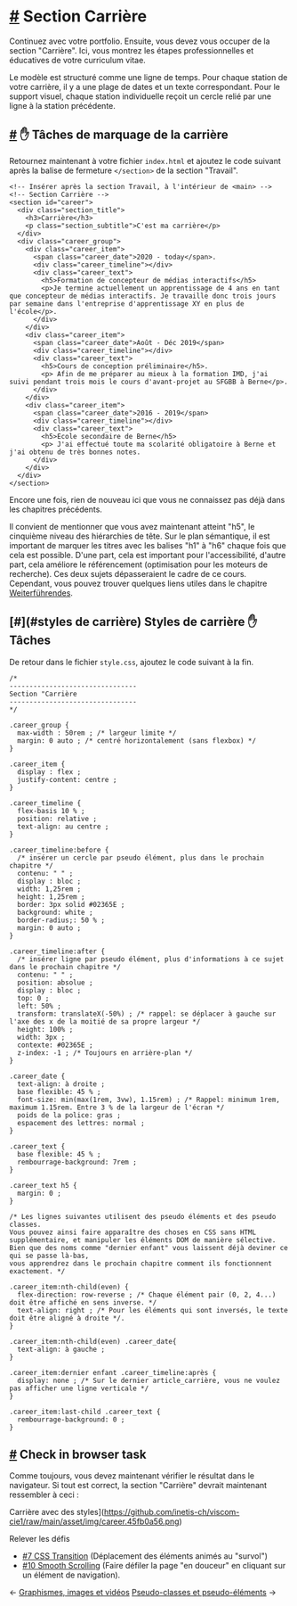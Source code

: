 [#](#section-carrière) Section Carrière
===================================

Continuez avec votre portfolio. Ensuite, vous devez vous occuper de la section "Carrière". Ici, vous montrez les étapes professionnelles et éducatives de votre curriculum vitae.

Le modèle est structuré comme une ligne de temps. Pour chaque station de votre carrière, il y a une plage de dates et un texte correspondant. Pour le support visuel, chaque station individuelle reçoit un cercle relié par une ligne à la station précédente.

[#](#carrière-marquage) :hand: Tâches de marquage de la carrière
-----------------------------------------

Retournez maintenant à votre fichier `index.html` et ajoutez le code suivant après la balise de fermeture `</section>` de la section "Travail".

    <!-- Insérer après la section Travail, à l'intérieur de <main> -->
    <!-- Section Carrière -->
    <section id="career">
      <div class="section_title">
        <h3>Carrière</h3>
        <p class="section_subtitle">C'est ma carrière</p>
      </div>
      <div class="career_group">
        <div class="career_item">
          <span class="career_date">2020 - today</span>.
          <div class="career_timeline"></div>
          <div class="career_text">
            <h5>Formation de concepteur de médias interactifs</h5>
            <p>Je termine actuellement un apprentissage de 4 ans en tant que concepteur de médias interactifs. Je travaille donc trois jours par semaine dans l'entreprise d'apprentissage XY en plus de l'école</p>.
          </div>
        </div>
        <div class="career_item">
          <span class="career_date">Août - Déc 2019</span>
          <div class="career_timeline"></div>
          <div class="career_text">
            <h5>Cours de conception préliminaire</h5>.
            <p> Afin de me préparer au mieux à la formation IMD, j'ai suivi pendant trois mois le cours d'avant-projet au SFGBB à Berne</p>.
          </div>
        </div>
        <div class="career_item">
          <span class="career_date">2016 - 2019</span>
          <div class="career_timeline"></div>
          <div class="career_text">
            <h5>Ecole secondaire de Berne</h5>
            <p> J'ai effectué toute ma scolarité obligatoire à Berne et j'ai obtenu de très bonnes notes.
          </div>
        </div>
      </div>
    </section>
    

Encore une fois, rien de nouveau ici que vous ne connaissez pas déjà dans les chapitres précédents.

Il convient de mentionner que vous avez maintenant atteint "h5", le cinquième niveau des hiérarchies de tête. Sur le plan sémantique, il est important de marquer les titres avec les balises "h1" à "h6" chaque fois que cela est possible. D'une part, cela est important pour l'accessibilité, d'autre part, cela améliore le référencement (optimisation pour les moteurs de recherche). Ces deux sujets dépasseraient le cadre de ce cours. Cependant, vous pouvez trouver quelques liens utiles dans le chapitre [Weiterführendes](/guide/28_ende_weiterfuehrendes).

[#](#styles de carrière) Styles de carrière :hand: Tâches
-----------------------------------------

De retour dans le fichier `style.css`, ajoutez le code suivant à la fin.

    /* 
    --------------------------------
    Section "Carrière
    --------------------------------
    */
    
    .career_group {
      max-width : 50rem ; /* largeur limite */
      margin: 0 auto ; /* centré horizontalement (sans flexbox) */
    }
    
    .career_item {
      display : flex ;
      justify-content: centre ;
    }
    
    .career_timeline {
      flex-basis 10 % ;
      position: relative ;
      text-align: au centre ;
    }
    
    .career_timeline:before {
      /* insérer un cercle par pseudo élément, plus dans le prochain chapitre */
      contenu: " " ;
      display : bloc ;
      width: 1,25rem ;
      height: 1,25rem ;
      border: 3px solid #02365E ;
      background: white ;
      border-radius;: 50 % ;
      margin: 0 auto ;
    }
    
    .career_timeline:after {
      /* insérer ligne par pseudo élément, plus d'informations à ce sujet dans le prochain chapitre */
      contenu: " " ;
      position: absolue ;
      display : bloc ;
      top: 0 ;
      left: 50% ;
      transform: translateX(-50%) ; /* rappel: se déplacer à gauche sur l'axe des x de la moitié de sa propre largeur */
      height: 100% ;
      width: 3px ;
      contexte: #02365E ;
      z-index: -1 ; /* Toujours en arrière-plan */
    }
    
    .career_date {
      text-align: à droite ;
      base flexible: 45 % ;
      font-size: min(max(1rem, 3vw), 1.15rem) ; /* Rappel: minimum 1rem, maximum 1.15rem. Entre 3 % de la largeur de l'écran */
      poids de la police: gras ;
      espacement des lettres: normal ;
    }
    
    .career_text {
      base flexible: 45 % ;
      rembourrage-background: 7rem ;
    }
    
    .career_text h5 {
      margin: 0 ;
    }
    
    /* Les lignes suivantes utilisent des pseudo éléments et des pseudo classes. 
    Vous pouvez ainsi faire apparaître des choses en CSS sans HTML supplémentaire, et manipuler les éléments DOM de manière sélective.
    Bien que des noms comme "dernier enfant" vous laissent déjà deviner ce qui se passe là-bas, 
    vous apprendrez dans le prochain chapitre comment ils fonctionnent exactement. */
    
    .career_item:nth-child(even) {
      flex-direction: row-reverse ; /* Chaque élément pair (0, 2, 4...) doit être affiché en sens inverse. */
      text-align: right ; /* Pour les éléments qui sont inversés, le texte doit être aligné à droite */.
    }
    
    .career_item:nth-child(even) .career_date{
      text-align: à gauche ;
    }
    
    .career_item:dernier enfant .career_timeline:après {
      display: none ; /* Sur le dernier article_carrière, vous ne voulez pas afficher une ligne verticale */
    }
    
    .career_item:last-child .career_text {
      rembourrage-background: 0 ;
    }
    

[#](#check-in-browser) Check in browser task
---------------------------------------------------------

Comme toujours, vous devez maintenant vérifier le résultat dans le navigateur. Si tout est correct, la section "Carrière" devrait maintenant ressembler à ceci :

Carrière avec des styles](https://github.com/inetis-ch/viscom-cie1/raw/main/asset/img/career.45fb0a56.png)

Relever les défis

* [#7 CSS Transition](/viscom-cie1/challenges/#_7-css-transition) (Déplacement des éléments animés au "survol")
* [#10 Smooth Scrolling](/viscom-cie1/challenges/#_10-smooth-scrolling) (Faire défiler la page "en douceur" en cliquant sur un élément de navigation).

← [Graphismes, images et vidéos](/guide/15_graphics_images_videos/) [Pseudo-classes et pseudo-éléments](/guide/17_pseudo-classes_pseudo-éléments/) →
